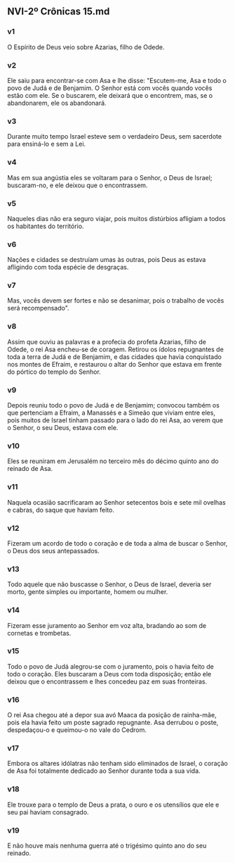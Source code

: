 ## NVI-2º Crônicas 15.md
### v1
 O Espírito de Deus veio sobre Azarias, filho de Odede.
### v2
 Ele saiu para encontrar-se com Asa e lhe disse: "Escutem-me, Asa e todo o povo de Judá e de Benjamim. O Senhor está com vocês quando vocês estão com ele. Se o buscarem, ele deixará que o encontrem, mas, se o abandonarem, ele os abandonará.
### v3
 Durante muito tempo Israel esteve sem o verdadeiro Deus, sem sacerdote para ensiná-lo e sem a Lei.
### v4
 Mas em sua angústia eles se voltaram para o Senhor, o Deus de Israel; buscaram-no, e ele deixou que o encontrassem.
### v5
 Naqueles dias não era seguro viajar, pois muitos distúrbios afligiam a todos os habitantes do território.
### v6
 Nações e cidades se destruíam umas às outras, pois Deus as estava afligindo com toda espécie de desgraças.
### v7
 Mas, vocês devem ser fortes e não se desanimar, pois o trabalho de vocês será recompensado".
### v8
 Assim que ouviu as palavras e a profecia do profeta Azarias, filho de Odede, o rei Asa encheu-se de coragem. Retirou os ídolos repugnantes de toda a terra de Judá e de Benjamim, e das cidades que havia conquistado nos montes de Efraim, e restaurou o altar do Senhor que estava em frente do pórtico do templo do Senhor.
### v9
 Depois reuniu todo o povo de Judá e de Benjamim; convocou também os que pertenciam a Efraim, a Manassés e a Simeão que viviam entre eles, pois muitos de Israel tinham passado para o lado do rei Asa, ao verem que o Senhor, o seu Deus, estava com ele.
### v10
 Eles se reuniram em Jerusalém no terceiro mês do décimo quinto ano do reinado de Asa.
### v11
 Naquela ocasião sacrificaram ao Senhor setecentos bois e sete mil ovelhas e cabras, do saque que haviam feito.
### v12
 Fizeram um acordo de todo o coração e de toda a alma de buscar o Senhor, o Deus dos seus antepassados.
### v13
 Todo aquele que não buscasse o Senhor, o Deus de Israel, deveria ser morto, gente simples ou importante, homem ou mulher.
### v14
 Fizeram esse juramento ao Senhor em voz alta, bradando ao som de cornetas e trombetas.
### v15
 Todo o povo de Judá alegrou-se com o juramento, pois o havia feito de todo o coração. Eles buscaram a Deus com toda disposição; então ele deixou que o encontrassem e lhes concedeu paz em suas fronteiras.
### v16
 O rei Asa chegou até a depor sua avó Maaca da posição de rainha-mãe, pois ela havia feito um poste sagrado repugnante. Asa derrubou o poste, despedaçou-o e queimou-o no vale do Cedrom.
### v17
 Embora os altares idólatras não tenham sido eliminados de Israel, o coração de Asa foi totalmente dedicado ao Senhor durante toda a sua vida.
### v18
 Ele trouxe para o templo de Deus a prata, o ouro e os utensílios que ele e seu pai haviam consagrado.
### v19
 E não houve mais nenhuma guerra até o trigésimo quinto ano do seu reinado.
